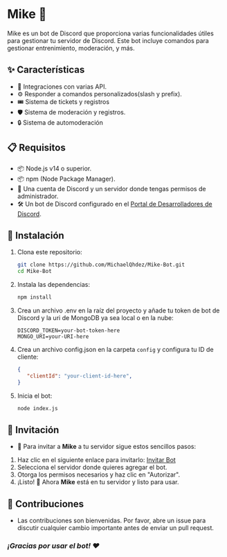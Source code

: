 # Mike 🤖

Mike es un bot de Discord que proporciona varias funcionalidades útiles para gestionar tu servidor de Discord. Este bot incluye comandos para gestionar entrenimiento, moderación, y más.

## ✨ Características

- 🔗 Integraciones con varias API.
- ⚙️ Responder a comandos personalizados(slash y prefix).
- 🎟️ Sistema de tickets y registros
- 🛡️ Sistema de moderación y registros.
- 🔒 Sistema de automoderación

## 📋 Requisitos

- 📦 Node.js v14 o superior.
- 📦 npm (Node Package Manager).
- 👤 Una cuenta de Discord y un servidor donde tengas permisos de administrador.
- 🛠️ Un bot de Discord configurado en el [Portal de Desarrolladores de Discord](https://discord.com/developers/applications).

## 🚀 Instalación

1. Clona este repositorio:
   ```bash
   git clone https://github.com/MichaelQhdez/Mike-Bot.git
   cd Mike-Bot
   ```
   
2. Instala las dependencias:
   ```bash
   npm install
   ```

3. Crea un archivo .env en la raíz del proyecto y añade tu token de bot de Discord y la uri de MongoDB ya sea local o en la nube:
   ```env
   DISCORD_TOKEN=your-bot-token-here
   MONGO_URI=your-URI-here
   ```

4. Crea un archivo config.json en la carpeta `config` y configura tu ID de cliente:
   ```json
   {
      "clientId": "your-client-id-here",
   }
   ```

5. Inicia el bot:

   ```bash
   node index.js
   ```

## 🔗 Invitación 
- 🚀 Para invitar a **Mike** a tu servidor sigue estos sencillos pasos: 

1. Haz clic en el siguiente enlace para invitarlo: [Invitar Bot](https://discord.com/oauth2/authorize?client_id=1241620050683891752&permissions=8&integration_type=0&scope=applications.commands+bot)
2. Selecciona el servidor donde quieres agregar el bot.
3. Otorga los permisos necesarios y haz clic en "Autorizar".
4. ¡Listo! 🎉 Ahora **Mike** está en tu servidor y listo para usar.

## 🤝 Contribuciones
- Las contribuciones son bienvenidas. Por favor, abre un issue para discutir cualquier cambio importante antes de enviar un pull request.


### *¡Gracias por usar el bot! ❤️*
